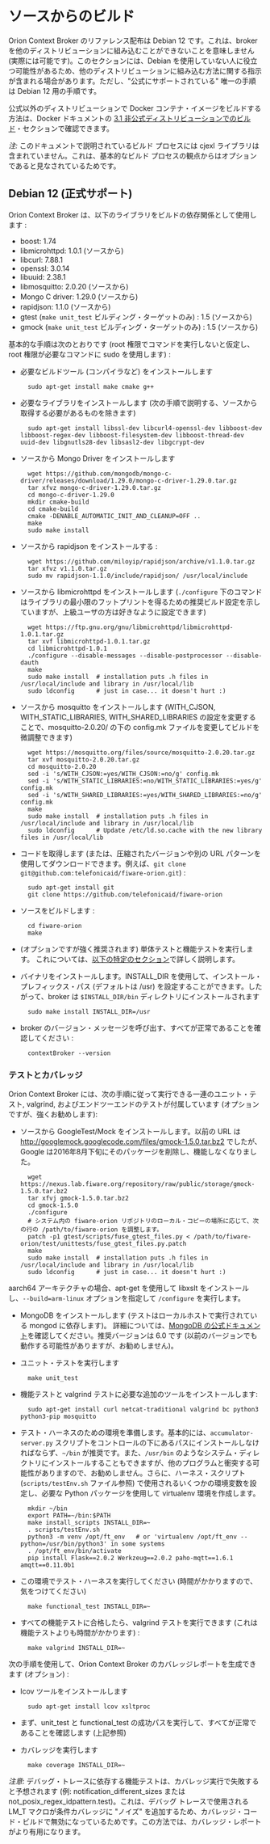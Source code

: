 # ソースからのビルド

Orion Context Broker のリファレンス配布は Debian 12 です。これは、broker を他のディストリビューションに組み込むことができないことを意味しません (実際には可能です)。このセクションには、Debian を使用していない人に役立つ可能性があるため、他のディストリビューションに組み込む方法に関する指示が含まれる場合があります。ただし、"公式にサポートされている" 唯一の手順は Debian 12 用の手順です。

公式以外のディストリビューションで Docker コンテナ・イメージをビルドする方法は、Docker ドキュメントの [3.1 非公式ディストリビューションでのビルド](../../../docker/README.jp.md#31-building-in-not-official-distributions)・セクションで確認できます。

*注:* このドキュメントで説明されているビルド プロセスには cjexl ライブラリは含まれていません。これは、基本的なビルド プロセスの観点からはオプションであると見なされているためです。

## Debian 12 (正式サポート)

Orion Context Broker は、以下のライブラリをビルドの依存関係として使用します :

* boost: 1.74
* libmicrohttpd: 1.0.1 (ソースから)
* libcurl: 7.88.1
* openssl: 3.0.14
* libuuid: 2.38.1
* libmosquitto: 2.0.20 (ソースから)
* Mongo C driver: 1.29.0 (ソースから)
* rapidjson: 1.1.0 (ソースから)
* gtest (`make unit_test` ビルディング・ターゲットのみ) : 1.5 (ソースから)
* gmock (`make unit_test` ビルディング・ターゲットのみ) : 1.5 (ソースから)

基本的な手順は次のとおりです (root 権限でコマンドを実行しないと仮定し、root 権限が必要なコマンドに sudo を使用します) :

* 必要なビルドツール (コンパイラなど) をインストールします

        sudo apt-get install make cmake g++

* 必要なライブラリをインストールします (次の手順で説明する、ソースから取得する必要があるものを除きます)

        sudo apt-get install libssl-dev libcurl4-openssl-dev libboost-dev libboost-regex-dev libboost-filesystem-dev libboost-thread-dev uuid-dev libgnutls28-dev libsasl2-dev libgcrypt-dev

* ソースから Mongo Driver をインストールします

        wget https://github.com/mongodb/mongo-c-driver/releases/download/1.29.0/mongo-c-driver-1.29.0.tar.gz
        tar xfvz mongo-c-driver-1.29.0.tar.gz
        cd mongo-c-driver-1.29.0
        mkdir cmake-build
        cd cmake-build
        cmake -DENABLE_AUTOMATIC_INIT_AND_CLEANUP=OFF ..
        make
        sudo make install

* ソースから rapidjson をインストールする :

        wget https://github.com/miloyip/rapidjson/archive/v1.1.0.tar.gz
        tar xfvz v1.1.0.tar.gz
        sudo mv rapidjson-1.1.0/include/rapidjson/ /usr/local/include

* ソースから libmicrohttpd をインストールします (`./configure` 下のコマンドはライブラリの最小限のフットプリントを得るための推奨ビルド設定を示していますが、上級ユーザの方は好きなように設定できます)

        wget https://ftp.gnu.org/gnu/libmicrohttpd/libmicrohttpd-1.0.1.tar.gz
        tar xvf libmicrohttpd-1.0.1.tar.gz
        cd libmicrohttpd-1.0.1
        ./configure --disable-messages --disable-postprocessor --disable-dauth
        make
        sudo make install  # installation puts .h files in /usr/local/include and library in /usr/local/lib
        sudo ldconfig      # just in case... it doesn't hurt :)

* ソースから mosquitto をインストールします (WITH_CJSON, WITH_STATIC_LIBRARIES, WITH_SHARED_LIBRARIES の設定を変更することで、mosquitto-2.0.20/ の下の config.mk ファイルを変更してビルドを微調整できます)

        wget https://mosquitto.org/files/source/mosquitto-2.0.20.tar.gz
        tar xvf mosquitto-2.0.20.tar.gz
        cd mosquitto-2.0.20
        sed -i 's/WITH_CJSON:=yes/WITH_CJSON:=no/g' config.mk
        sed -i 's/WITH_STATIC_LIBRARIES:=no/WITH_STATIC_LIBRARIES:=yes/g' config.mk
        sed -i 's/WITH_SHARED_LIBRARIES:=yes/WITH_SHARED_LIBRARIES:=no/g' config.mk
        make
        sudo make install  # installation puts .h files in /usr/local/include and library in /usr/local/lib
        sudo ldconfig      # Update /etc/ld.so.cache with the new library files in /usr/local/lib

* コードを取得します (または、圧縮されたバージョンや別の URL パターンを使用してダウンロードできます。例えば、`git clone git@github.com:telefonicaid/fiware-orion.git`) :

        sudo apt-get install git
        git clone https://github.com/telefonicaid/fiware-orion

* ソースをビルドします :

        cd fiware-orion
        make

* (オプションですが強く推奨されます) 単体テストと機能テストを実行します。 これについては、[以下の特定のセクション](#testing-and-coverage)で詳しく説明します。

* バイナリをインストールします。INSTALL_DIR を使用して、インストール・プレフィックス・パス (デフォルトは /usr) を設定することができます。したがって、broker は `$INSTALL_DIR/bin` ディレクトリにインストールされます

        sudo make install INSTALL_DIR=/usr

* broker のバージョン・メッセージを呼び出す、すべてが正常であることを確認してください :

        contextBroker --version

<a name="testing-and-coverage"></a>

### テストとカバレッジ

Orion Context Broker には、次の手順に従って実行できる一連のユニット・テスト, valgrind, およびエンドツーエンドのテストが付属しています (オプションですが、強くお勧めします):

* ソースから GoogleTest/Mock をインストールします。以前の URL は http://googlemock.googlecode.com/files/gmock-1.5.0.tar.bz2 でしたが、Google は2016年8月下旬にそのパッケージを削除し、機能しなくなりました。

        wget https://nexus.lab.fiware.org/repository/raw/public/storage/gmock-1.5.0.tar.bz2
        tar xfvj gmock-1.5.0.tar.bz2
        cd gmock-1.5.0
        ./configure
        # システム内の fiware-orion リポジトリのローカル・コピーの場所に応じて、次の行の /path/to/fiware-orion を調整します。
        patch -p1 gtest/scripts/fuse_gtest_files.py < /path/to/fiware-orion/test/unittests/fuse_gtest_files.py.patch
        make
        sudo make install  # installation puts .h files in /usr/local/include and library in /usr/local/lib
        sudo ldconfig      # just in case... it doesn't hurt :)

aarch64 アーキテクチャの場合、apt-get を使用して libxslt をインストールし、`--build=arm-linux` オプションを指定して `/configure` を実行します。

* MongoDB をインストールします (テストはローカルホストで実行されている mongod に依存します)。 詳細については、[MongoDB の公式ドキュメント](https://www.mongodb.com/docs/manual/tutorial/install-mongodb-on-debian/)を確認してください。推奨バージョンは 6.0 です (以前のバージョンでも動作する可能性がありますが、お勧めしません)。

* ユニット・テストを実行します

        make unit_test

* 機能テストと valgrind テストに必要な追加のツールをインストールします:

        sudo apt-get install curl netcat-traditional valgrind bc python3 python3-pip mosquitto

* テスト・ハーネスのための環境を準備します。基本的には、`accumulator-server.py` スクリプトをコントロールの下にあるパスにインストールしなければならず、`~/bin` が推奨です。また、`/usr/bin` のようなシステム・ディレクトリにインストールすることもできますが、他のプログラムと衝突する可能性がありますので、お勧めしません。さらに、ハーネス・スクリプト (`scripts/testEnv.sh` ファイル参照) で使用されるいくつかの環境変数を設定し、必要な Python パッケージを使用して virtualenv 環境を作成します。

        mkdir ~/bin
        export PATH=~/bin:$PATH
        make install_scripts INSTALL_DIR=~
        . scripts/testEnv.sh
        python3 -m venv /opt/ft_env   # or 'virtualenv /opt/ft_env --python=/usr/bin/python3' in some systems
        . /opt/ft_env/bin/activate
        pip install Flask==2.0.2 Werkzeug==2.0.2 paho-mqtt==1.6.1 amqtt==0.11.0b1

* この環境でテスト・ハーネスを実行してください (時間がかかりますので、気をつけてください)

        make functional_test INSTALL_DIR=~

* すべての機能テストに合格したら、valgrind テストを実行できます (これは機能テストよりも時間がかかります) :

        make valgrind INSTALL_DIR=~

次の手順を使用して、Orion Context Broker のカバレッジレポートを生成できます (オプション) :

* lcov ツールをインストールします

        sudo apt-get install lcov xsltproc

* まず、unit_test と functional_test の成功パスを実行して、すべてが正常であることを確認します (上記参照)

* カバレッジを実行します

        make coverage INSTALL_DIR=~

*注意*: デバッグ・トレースに依存する機能テストは、カバレッジ実行で失敗すると予想されます (例: notification_different_sizes または not_posix_regex_idpattern.test)。これは、デバッグ トレースで使用される LM_T マクロが条件カバレッジに "ノイズ" を追加するため、カバレッジ・コード・ビルドで無効になっているためです。この方法では、カバレッジ・レポートがより有用になります。
